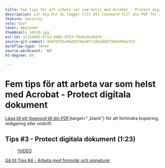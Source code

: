 ```yaml
---
title: Fem tips för att arbeta var som helst med Acrobat - Protect digitala dokument
description: Lär dig hur du lägger till ett lösenord till din PDF för att förhindra kopiering, redigering eller utskrift
feature: Security
role: User
level: Beginner
thumbnail: 34510.jpg
exl-id: 3115d182-671a-4d8b-8753-f8aba3c4807e
source-git-commit: 4e6fbf91e96d26f9ee8f1105ad68738b9450a32d
workflow-type: tm+mt
source-wordcount: '60'
ht-degree: 8%

---
```


# Fem tips för att arbeta var som helst med Acrobat - Protect digitala dokument

[Lägg till ett lösenord till din PDF](https://www.adobe.com/se/acrobat/online/password-protect-pdf.html){target="_blank"}  för att förhindra kopiering, redigering eller utskrift.

## Tips #3 - Protect digitala dokument (1:23)

>[!VIDEO](https://video.tv.adobe.com/v/34510?quality=12&learn=on&hidetitle=true)

[Gå till Tips #4 - Arbeta med formulär och signaturer](work-with-forms-and-signatures.md)